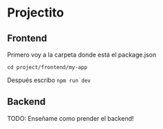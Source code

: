 # Projectito

## Frontend

Primero voy a la carpeta donde está el package.json

```
cd project/frontend/my-app
```

Después escribo `npm run dev`

## Backend

TODO: Enseñame como prender el backend!
